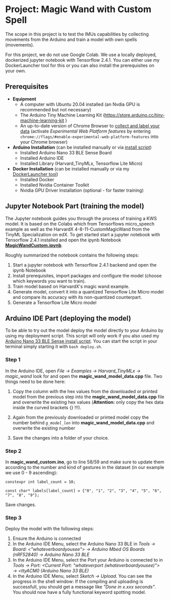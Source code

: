 # **Project: Magic Wand with Custom Spell**
The scope in this project is to test the IMUs capabilities by collecting movements from the Arduino and train a model with own spells (movements).

For this project, we do not use Google Colab. We use a locally deployed, dockerized jupyter notebook with Tensorflow 2.4.1. You can either use my DockerLauncher tool for this or you can also install the prerequisites on your own.

## **Prerequisites**

- **Equipment**
    - A computer with Ubuntu 20.04 installed (an Nvdia GPU is recommended but not necessary)
    - The Arduino Tiny Machine Learning Kit (https://store.arduino.cc/tiny-machine-learning-kit )
    - An up-to-date version of Chrome Browser to [collect and label your data](https://tinymlx.org/magic_wand) (activate *Experimental Web Platform features* by entering `chrome://flags/#enable-experimental-web-platform-features` into your Chrome browser)
- **Arduino Installation** (can be installed manually or via [install script](https://github.com/KlausPuchner/TinyML/tree/main/00_arduino_installer/nano-33-ble-sense))
    - Installed Arduino Nano 33 BLE Sense Board
    - Installed Arduino IDE
    - Installed Library (Harvard_TinyMLx, Tensorflow Lite Micro)
- **Docker Installation** (can be installed manually or via my [DockerLauncher tool](https://github.com/KlausPuchner/DockerLauncher.git))
    - Installed Docker
    - Installed Nvidia Container Toolkit
    - Nvidia GPU Driver Installation (optional - for faster training)

## **Jupyter Notebook Part (training the model)**
The Jupyter notebook guides you through the process of training a KWS model. It is based on the Colabs which from Tensorflows micro_speech example as well as the HarvardX 4-8-11-CustomMagicWand from the TinyML Specialization on edX. To get started start a jupyter notebook with Tensorflow 2.4.1 installed and open the ipynb Notebook [**MagicWandCustom.ipynb**](https://github.com/KlausPuchner/TinyML/blob/main/02_projects/magic_wand/magic_wand_custom/MagicWandCustom.ipynb).

Roughly summarized the notebook contains the following steps:

1. Start a jupyter notebook with Tensorflow 2.4.1 backend and open the ipynb Notebook
2. Install prerequisites, import packages and configure the model (choose which keywords you want to train).
3. Train model based on HarvardX's magic wand example.
4. Generate model, convert it into a quantized Tensorflow Lite Micro model and compare its accuracy with its non-quantized counterpart.
5. Generate a Tensorflow Lite Micro model

## **Arduino IDE Part (deploying the model)**
To be able to try out the model deploy the model directly to your Arduino by using my deployment script. This script will only work if you also used my [Arduino Nano 33 BLE Sense install script](https://github.com/KlausPuchner/TinyML/tree/main/00_arduino_installer/nano-33-ble-sense). You can start the script in your terminal simply starting it with `bash deploy.sh`.

### **Step 1**
In the Arduino IDE, open *File → Examples → Harvard_TinyMLx → magic_wand* look for and open the **magic_wand_model_data.cpp** file.
Two things need to be done here:

1. Copy the column with the hex values from the downloaded or printed model from the previous step into the **magic_wand_model_data.cpp** file and overwrite the existing hex values (**Attention:** only copy the hex data inside the curved brackets {} !!!).

2. Again from the previously downloaded or printed model copy the number behind *`g_model_len`* into **magic_wand_model_data.cpp** and overwrite the existing number

3. Save the changes into a folder of your choice.

### **Step 2**
In **magic_wand_custom.ino**, go to line 58/59 and make sure to update them according to the number and kind of gestures in the dataset (in our example we use 0 - 9 ascending):

`constexpr int label_count = 10;`

`const char* labels[label_count] = {"0", "1", "2", "3", "4", "5", "6", "7", "8", "9"};`

Save changes.

### **Step 3**
Deploy the model with the following steps:

1. Ensure the Arduino is connected
2. In the Arduino IDE Menu, select the Arduino Nano 33 BLE in *Tools → Board: <"whateverboardyousee"> → Arduino Mbed OS Boards (nRF52840) → Arduino Nano 33 BLE*
3. In the Arduino IDE Menu, select the Port your Arduino is connected to in *Tools → Port: <Current Port: "whateverport (whateverboardyousee)"> → <ttyACM0 (Arduino Nano 33 BLE)*
4. In the Arduino IDE Menu, select *Sketch → Upload*. You can see the progress in the shell window: If the compiling and uploading is successfull, you should get a message like *"Done in x.xxx seconds"*. You should now have a fully functional keyword spotting model.

